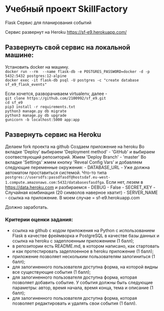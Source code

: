 # Учебный проект SkillFactory

Flask
Cервис для планирования событий

Сервис развернут на Heroku
https://sf-e9.herokuapp.com/

## Развернуть свой сервис на локальной машине:  
Установить docker на машину.  
`docker run --rm  --name flask-db -e POSTGRES_PASSWORD=docker -d -p 5432:5432 postgres:12-alpine`  
`docker exec -it flask-db psql -U postgres -c "create database sf_e9_flask_events"`  

Если хочется, разворачиваем virtualenv, далее -  
`git clone https://github.com/2100992/sf_e9.git`  
`cd sf_e9`  
`pip3 install -r requirements.txt`  
`python3 manage.py db migrate`  
`python3 manage.py db upgrade`  
`gunicorn -b localhost:5000 app:app`  

## Развернуть сервис на Heroku
Делаем fork проекта на github
Создаем приложение на heroku
Во вкладке 'Deploy' выбираем 'Deployment method' - 'GitHub' и выбираем соотвествующий репозиторий.
Жмем 'Deploy Branch' - 'master'
Во вкладке 'Settings' жмем кнопку 'Reveal Config Vars' и добавляем следующие переменные окружения:
    - DATABASE_URL - Уже должна автоматом проставиться системой. Что-то типа `postgres://usersdfs:passdfasdf@hostsdaf.eu-west-1.compute.amazonaws.com:5432/databasesfasdfga`. Если нет, лезем в https://data.heroku.com и разбираемся
    - DEBUG - False
    - SECRET_KEY - Случайная комбинация (20 символов наверное хватит)
    - SERVER_NAME - ссылка на приложение. В моем случае = sf-e9.herokuapp.com

Должно заработать.


### Критерии оценки задания:

- ссылка на github с кодом приложения на Python с использованием Flask в качестве фреймворка и PostgreSQL в качестве базы данных и ссылка на heroku с задеплоенным приложением (1 балл);
- в репозитории есть README.md, в котором написано, как стартовать и как протестировать задеплоенное в heroku приложение (1 балл);
- приложение позволяет нескольким пользователям залогиниться (1 балл);
- для залогиненного пользователя доступна форма, на которой видны все существующие события (1 балл);
- для залогиненного пользователя доступна форма, которая позволяет добавить событие. У события должны быть следующие параметры: автор, время начала, время конца, тема и описание (1 балл);
- для залогиненного пользователя доступна форма, которая позволяет редактировать и удалять свои события (1 балл).
